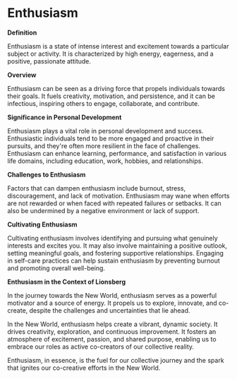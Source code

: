 # Enthusiasm

**Definition**

Enthusiasm is a state of intense interest and excitement towards a particular subject or activity. It is characterized by high energy, eagerness, and a positive, passionate attitude.

**Overview**

Enthusiasm can be seen as a driving force that propels individuals towards their goals. It fuels creativity, motivation, and persistence, and it can be infectious, inspiring others to engage, collaborate, and contribute.

**Significance in Personal Development**

Enthusiasm plays a vital role in personal development and success. Enthusiastic individuals tend to be more engaged and proactive in their pursuits, and they're often more resilient in the face of challenges. Enthusiasm can enhance learning, performance, and satisfaction in various life domains, including education, work, hobbies, and relationships.

**Challenges to Enthusiasm**

Factors that can dampen enthusiasm include burnout, stress, discouragement, and lack of motivation. Enthusiasm may wane when efforts are not rewarded or when faced with repeated failures or setbacks. It can also be undermined by a negative environment or lack of support.

**Cultivating Enthusiasm**

Cultivating enthusiasm involves identifying and pursuing what genuinely interests and excites you. It may also involve maintaining a positive outlook, setting meaningful goals, and fostering supportive relationships. Engaging in self-care practices can help sustain enthusiasm by preventing burnout and promoting overall well-being.

**Enthusiasm in the Context of Lionsberg**

In the journey towards the New World, enthusiasm serves as a powerful motivator and a source of energy. It propels us to explore, innovate, and co-create, despite the challenges and uncertainties that lie ahead.

In the New World, enthusiasm helps create a vibrant, dynamic society. It drives creativity, exploration, and continuous improvement. It fosters an atmosphere of excitement, passion, and shared purpose, enabling us to embrace our roles as active co-creators of our collective reality.

Enthusiasm, in essence, is the fuel for our collective journey and the spark that ignites our co-creative efforts in the New World.